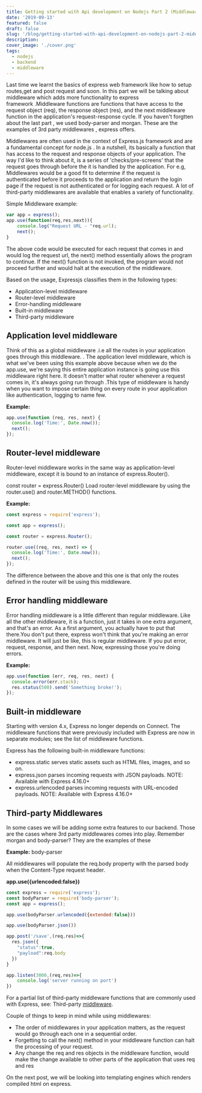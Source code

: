```yaml
---
title: Getting started with Api development on Nodejs Part 2 (Middlewares)
date: '2019-09-13'
featured: false
draft: false
slug: '/blog/getting-started-with-api-development-on-nodejs-part-2-middlewares/'
description:
cover_image: './cover.png'
tags:
  - nodejs
  - backend
  - middleware
---
```


Last time we learnt the basics of express web framework like how to setup routes,get and post request and soon. In this part we will be talking about middleware which adds more functionality to express framework .Middleware functions are functions that have access to the request object (req), the response object (res), and the next middleware function in the application's request-response cycle. If you haven't forgtten about the last part , we used body-parser and morgan. These are the examples of 3rd party middlewares , express offers.

Middlewares are often used in the context of Express.js framework and are a fundamental concept for node.js . In a nutshell, its basically a function that has access to the request and response objects of your application. The way I'd like to think about it, is a series of 'checks/pre-screens' that the request goes through before the it is handled by the application. For e.g, Middlewares would be a good fit to determine if the request is authenticated before it proceeds to the application and return the login page if the request is not authenticated or for logging each request. A lot of third-party middlewares are available that enables a variety of functionality.

Simple Middleware example:

```javascript
var app = express();
app.use(function(req,res,next)){
    console.log("Request URL - "req.url);
    next();
}
```

The above code would be executed for each request that comes in and would log the request url, the next() method essentially allows the program to continue. If the next() function is not invoked, the program would not proceed further and would halt at the execution of the middleware.

Based on the usage, Expressjs classifies them in the following types:

- Application-level middleware
- Router-level middleware
- Error-handling middleware
- Built-in middleware
- Third-party middleware

## Application level middleware

Think of this as a global middleware .i.e all the routes in your application goes through this middleware. . The application level middleware, which is what we've been using this example above because when we do the app.use, we're saying this entire application instance is going use this middleware right here.
It doesn't matter what router whenever a request comes in, it's always going run through .This type of middleware is handy when you want to impose certain thing on every route in your application like authentication, logging to name few.

<b>Example:</b>

```javascript
app.use(function (req, res, next) {
  console.log('Time:', Date.now());
  next();
});
```

## Router-level middleware

Router-level middleware works in the same way as application-level middleware, except it is bound to an instance of express.Router().

const router = express.Router()
Load router-level middleware by using the router.use() and router.METHOD() functions.

<b>Example:</b>

```javascript
const express = require('express');

const app = express();

const router = express.Router();

router.use((req, res, next) => {
  console.log('Time:', Date.now());
  next();
});
```

The difference between the above and this one is that only the routes defined in the router will be using this middleware.

## Error handling middleware

Error handling middleware is a little different than regular middleware. Like all the other middleware, it is a function, just it takes in one extra argument, and that's an error. As a first argument, you actually have to put that there.You don't put there, express won't think that you're making an error middleware. It will just be like, this is regular middleware. If you put error, request, response, and then next. Now, expressing those you're doing errors.

<b>Example:</b>

```javascript
app.use(function (err, req, res, next) {
  console.error(err.stack);
  res.status(500).send('Something broke!');
});
```

## Built-in middleware

Starting with version 4.x, Express no longer depends on Connect. The middleware functions that were previously included with Express are now in separate modules; see the list of middleware functions.

Express has the following built-in middleware functions:

- express.static serves static assets such as HTML files, images, and so on.
- express.json parses incoming requests with JSON payloads. NOTE: Available with Express 4.16.0+
- express.urlencoded parses incoming requests with URL-encoded payloads. NOTE: Available with Express 4.16.0+

## Third-party Middlewares

In some cases we will be adding some extra features to our backend. Those are the cases where 3rd party middlewares comes into play. Remember morgan and body-parser? They are the examples of these

<b>Example:</b> body-parser

All middlewares will populate the req.body property with the parsed body when the Content-Type request header.

<b>app.use({urlencoded:false})</b>

```javascript
const express = require('express');
const bodyParser = require('body-parser');
const app = express();

app.use(bodyParser.urlencoded({extended:false}))

app.use(bodyParser.json())

app.post('/save',(req,res)=>{
  res.json({
    "status":true,
    "payload":req.body
  })
}

app.listen(3000,(req,res)=>{
    console.log('server running on port')
})

```

For a partial list of third-party middleware functions that are commonly used with Express, see: Third-party [middleware](https://expressjs.com/en/resources/middleware.html).

Couple of things to keep in mind while using middlewares:

- The order of middlewares in your application matters, as the request would go through each one in a sequential order.
- Forgetting to call the next() method in your middleware function can halt the processing of your request.
- Any change the req and res objects in the middleware function, would make the change available to other parts of the application that uses req and res

On the next post, we will be looking into templating engines which renders compiled html on express.
